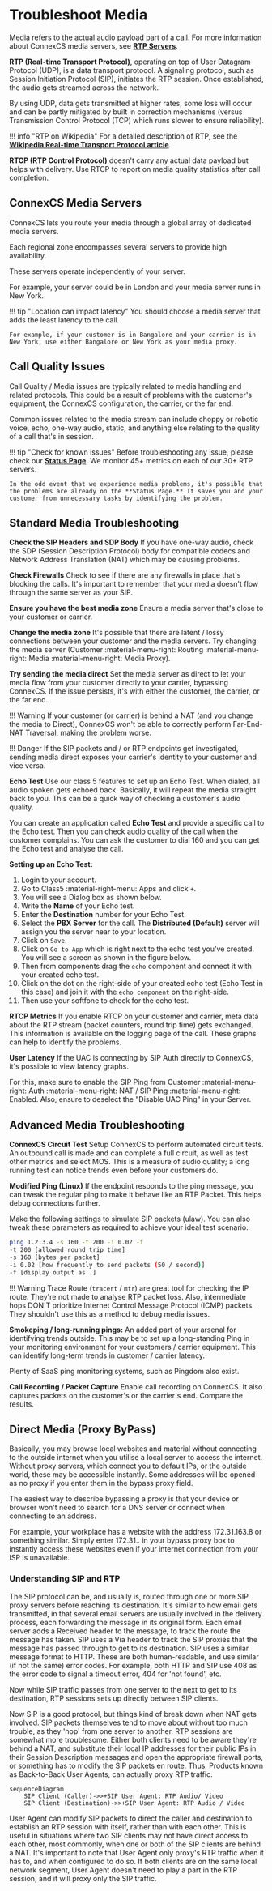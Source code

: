 # Troubleshoot Media

Media refers to the actual audio payload part of a call. For more information about ConnexCS media servers, see [**RTP Servers**](https://docs.connexcs.com/setup/settings/servers/#rtp-servers).

**RTP (Real-time Transport Protocol)**, operating on top of User Datagram Protocol (UDP), is a data transport protocol. A signaling protocol, such as Session Initiation Protocol (SIP), initiates the RTP session. Once established, the audio gets streamed across the network.

By using UDP, data gets transmitted at higher rates, some loss will occur and can be partly mitigated by built in correction mechanisms (versus Transmission Control Protocol (TCP) which runs slower to ensure reliability).

!!! info "RTP on Wikipedia"
    For a detailed description of RTP, see the [**Wikipedia Real-time Transport Protocol article**](https://en.wikipedia.org/wiki/Real-time_Transport_Protocol).

**RTCP (RTP Control Protocol)** doesn't carry any actual data payload but helps with delivery. Use RTCP to report on media quality statistics after call completion.

## ConnexCS Media Servers

ConnexCS lets you route your media through a global array of dedicated media servers.

Each regional zone encompasses several servers to provide high availability.

These servers operate independently of your server.

For example, your server could be in London and your media server runs in New York.

!!! tip "Location can impact latency"
    You should choose a media server that adds the least latency to the call.

    For example, if your customer is in Bangalore and your carrier is in New York, use either Bangalore or New York as your media proxy.

## Call Quality Issues

Call Quality / Media issues are typically related to media handling and related protocols. This could be a result of problems with the customer's equipment, the ConnexCS configuration, the carrier, or the far end.

Common issues related to the media stream can include choppy or robotic voice, echo, one-way audio, static, and anything else relating to the quality of a call that's in session.

!!! tip "Check for known issues"
    Before troubleshooting any issue, please check our [**Status Page**](https://status.connexcs.com/). We monitor 45+ metrics on each of our 30+ RTP servers.

    In the odd event that we experience media problems, it's possible that the problems are already on the **Status Page.** It saves you and your customer from unnecessary tasks by identifying the problem.

## Standard Media Troubleshooting

**Check the SIP Headers and SDP Body** If you have one-way audio, check the SDP (Session Description Protocol) body for compatible codecs and Network Address Translation (NAT) which may be causing problems.

**Check Firewalls** Check to see if there are any firewalls in place that's blocking the calls. It's important to remember that your media doesn't flow through the same server as your SIP.

**Ensure you have the best media zone** Ensure a media server that's close to your customer or carrier.

**Change the media zone** It's possible that there are latent / lossy connections between your customer and the media servers. Try changing the media server (Customer :material-menu-right: Routing :material-menu-right: Media :material-menu-right: Media Proxy).

**Try sending the media direct**  Set the media server as direct to let your media flow from your customer directly to your carrier, bypassing ConnexCS. If the issue persists, it's with either the customer, the carrier, or the far end.

!!! Warning
    If your customer (or carrier) is behind a NAT (and you change the media to Direct), ConnexCS won't be able to correctly perform Far-End-NAT Traversal, making the problem worse.

!!! Danger
    If the SIP packets and / or RTP endpoints get investigated, sending media direct exposes your carrier's identity to your customer and vice versa.

**Echo Test** Use our class 5 features to set up an Echo Test. When dialed, all audio spoken gets echoed back. Basically, it will repeat the media straight back to you. This can be a quick way of checking a customer's audio quality.

You can create an application called **Echo Test** and provide a specific call to the Echo test. Then you can check audio quality of the call when the customer complains. You can ask the customer to dial 160 and you can get the Echo test and analyse the call.

**Setting up an Echo Test:**

1. Login to your account.
2. Go to Class5 :material-right-menu: Apps and click `+`.
3. You will see a Dialog box as shown below.
4. Write the **Name** of your Echo test.
5. Enter the **Destination** number for your Echo Test.
6. Select the **PBX Server** for the call. The **Distributed (Default)** server will assign you the server near to your location.
7. Click on `Save`.
8. Click on `Go to App` which is right next to the echo test you've created. You will see a screen as shown in the figure below.
9. Then from components drag the `echo` component and connect it with your created echo test.
10. Click on the dot on the right-side of your created echo test (Echo Test in this case) and join it with the `echo component` on the right-side.
11. Then use your softfone to check for the echo test.


**RTCP Metrics** If you enable RTCP on your customer and carrier, meta data about the RTP stream (packet counters, round trip time) gets exchanged. This information is available on the logging page of the call. These graphs can help to identify the problems.

**User Latency** If the UAC is connecting by SIP Auth directly to ConnexCS, it's possible to view latency graphs.

For this, make sure to enable the SIP Ping from Customer :material-menu-right: Auth :material-menu-right: NAT / SIP Ping :material-menu-right: Enabled. Also, ensure to deselect the "Disable UAC Ping" in your Server.

## Advanced Media Troubleshooting

**ConnexCS Circuit Test** Setup ConnexCS to perform automated circuit tests. An outbound call is made and can complete a full circuit, as well as test other metrics and select MOS. This is a measure of audio quality; a long running test can notice trends even before your customers do.

**Modified Ping (Linux)** If the endpoint responds to the ping message, you can tweak the regular ping to make it behave like an RTP Packet. This helps debug connections further.

Make the following settings to simulate SIP packets (ulaw). You can also tweak these parameters as required to achieve your ideal test scenario.

```bash
ping 1.2.3.4 -s 160 -t 200 -i 0.02 -f
-t 200 [allowed round trip time]
-s 160 [bytes per packet]
-i 0.02 [how frequently to send packets (50 / second)]
-f [display output as .]
```

!!! Warning
    Trace Route (`tracert` / `mtr`) are great tool for checking the IP route. They're not made to analyse RTP packet loss. Also, intermediate hops DON'T prioritize Internet Control Message Protocol (ICMP) packets. They shouldn't use this as a method to debug media issues.

**Smokeping / long-running pings:** An added part of your arsenal for identifying trends outside. This may be to set up a long-standing Ping in your monitoring environment for your customers / carrier equipment. This can identify long-term trends in customer / carrier latency.

Plenty of SaaS ping monitoring systems, such as Pingdom also exist.

**Call Recording / Packet Capture** Enable call recording on ConnexCS. It also captures packets on the customer's or the carrier's end. Compare the results.

## Direct Media (Proxy ByPass)

Basically, you may browse local websites and material without connecting to the outside internet when you utilise a local server to access the internet.
Without proxy servers, which connect you to default IPs, or the outside world, these may be accessible instantly.
Some addresses will be opened as no proxy if you enter them in the bypass proxy field.

The easiest way to describe bypassing a proxy is that your device or browser won't need to search for a DNS server or connect when connecting to an address.

For example, your workplace has a website with the address 172.31.163.8 or something similar.
Simply enter 172.31.*.* in your bypass proxy box to instantly access these websites even if your internet connection from your ISP is unavailable.

### Understanding SIP and RTP

The SIP protocol can be, and usually is, routed through one or more SIP proxy servers before reaching its destination. It's similar to how email gets transmitted, in that several email servers are usually involved in the delivery process, each forwarding the message in its original form. Each email server adds a Received header to the message, to track the route the message has taken. SIP uses a Via header to track the SIP proxies that the message has passed through to get to its destination.
SIP uses a similar message format to HTTP. These are both human-readable, and use similar (if not the same) error codes. For example, both HTTP and SIP use 408 as the error code to signal a timeout error, 404 for 'not found', etc.

Now while SIP traffic passes from one server to the next to get to its destination, RTP sessions sets up directly between SIP clients.

Now SIP is a good protocol, but things kind of break down when NAT gets involved. SIP packets themselves tend to move about without too much trouble, as they 'hop' from one server to another. RTP sessions are somewhat more troublesome. Either both clients need to be aware they're behind a NAT, and substitute their local IP addresses for their public IPs in their Session Description messages and open the appropriate firewall ports, or something has to modify the SIP packets en route. Thus, Products known as Back-to-Back User Agents, can actually proxy RTP traffic.

```mermaid
sequenceDiagram
    SIP Client (Caller)->>+SIP User Agent: RTP Audio/ Video
    SIP Client (Destination)->>+SIP User Agent: RTP Audio / Video
```

User Agent can modify SIP packets to direct the caller and destination to establish an RTP session with itself, rather than with each other. This is useful in situations where two SIP clients may not have direct access to each other, most commonly, when one or both of the SIP clients are behind a NAT.
It's important to note that User Agent only proxy's RTP traffic when it has to, and when configured to do so. If both clients are on the same local network segment, User Agent doesn't need to play a part in the RTP session, and it will proxy only the SIP traffic.

